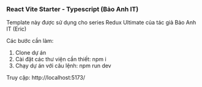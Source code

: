 ### React Vite Starter - Typescript (Bảo Anh IT)

Template này được sử dụng cho series Redux Ultimate của tác giả Bảo Anh IT (Eric)

Các bước cần làm:

1. Clone dự án
2. Cài đặt các thư viện cần thiết: npm i
3. Chạy dự án với câu lệnh: npm run dev

Truy cập: http://localhost:5173/
